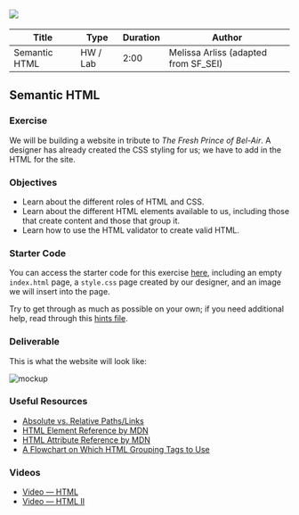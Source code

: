 # ![](https://ga-dash.s3.amazonaws.com/production/assets/logo-9f88ae6c9c3871690e33280fcf557f33.png) 

| Title | Type | Duration | Author |
| -- | -- | -- | -- |
| Semantic HTML | HW / Lab | 2:00 | Melissa Arliss (adapted from SF_SEI) |

## Semantic HTML 

### Exercise

We will be building a website in tribute to *The Fresh Prince of Bel-Air*. A designer has already created the CSS styling for us; we have to add in the HTML for the site.

### Objectives

- Learn about the different roles of HTML and CSS.
- Learn about the different HTML elements available to us, including those that create content and those that group it.
- Learn how to use the HTML validator to create valid HTML.

### Starter Code

You can access the starter code for this exercise [here](https://git.generalassemb.ly/GA-Cognizant/html-css/tree/master/semantic-html-hw/starter-code), including an empty `index.html` page, a `style.css` page created by our designer, and an image we will insert into the page.

Try to get through as much as possible on your own; if you need additional help, read through this [hints file](https://git.generalassemb.ly/GA-Cognizant/html-css/tree/master/semantic-html-hw/starter-code/hints.md).

### Deliverable

This is what the website will look like:

![mockup](https://git.generalassemb.ly/GA-Cognizant/html-css/blob/master/semantic-html-hw/images/mockup.png)

### Useful Resources

- [Absolute vs. Relative Paths/Links](http://www.coffeecup.com/help/articles/absolute-vs-relative-pathslinks/)
- [HTML Element Reference by MDN](https://developer.mozilla.org/en-US/docs/Web/HTML/Element)
- [HTML Attribute Reference by MDN](https://developer.mozilla.org/en-US/docs/Web/HTML/Attributes)
- [A Flowchart on Which HTML Grouping Tags to Use](http://html5doctor.com/downloads/h5d-sectioning-flowchart.png)

### Videos

- [Video — HTML](https://www.youtube.com/watch?v=DxhXFpsN5I4&index=1&list=PLdnONIhPScST0Vy4LrIZiYKpFNoxgyH7J)
- [Video — HTML II](https://www.youtube.com/watch?v=KhbnrDhWDdE&list=PLdnONIhPScST0Vy4LrIZiYKpFNoxgyH7J&index=2)
